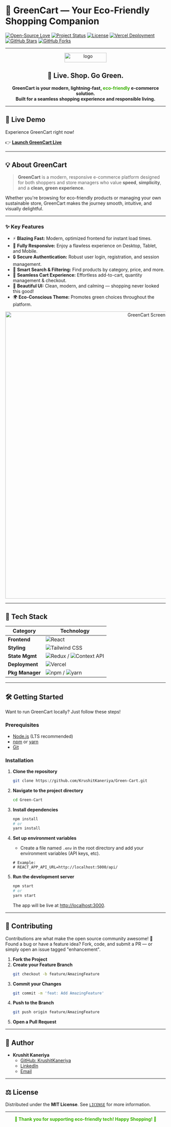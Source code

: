 # 🛒 GreenCart — Your Eco-Friendly Shopping Companion

[![Open-Source Love](https://img.shields.io/badge/Open%20Source-%E2%9D%A4-brightgreen.svg)](https://github.com/KrushitKaneriya/Green-Cart)
[![Project Status](https://img.shields.io/badge/Status-Active-blue.svg)](https://github.com/KrushitKaneriya/Green-Cart/commits/main)
[![License](https://img.shields.io/badge/License-MIT-blue.svg)](https://github.com/KrushitKaneriya/Green-Cart/blob/main/LICENSE)
[![Vercel Deployment](https://img.shields.io/badge/Deployment-Vercel-black?logo=vercel)](https://greencart-krushit.vercel.app)
[![GitHub Stars](https://img.shields.io/github/stars/KrushitKaneriya/Green-Cart?style=flat&color=yellow&label=Stars&logo=github)](https://github.com/KrushitKaneriya/Green-Cart/stargazers)
[![GitHub Forks](https://img.shields.io/github/forks/KrushitKaneriya/Green-Cart?style=flat&color=cyan&label=Forks&logo=github)](https://github.com/KrushitKaneriya/Green-Cart/network/members)

---

<p align="center">

<img width="132" height="30" alt="logo" src="https://github.com/user-attachments/assets/8b7d374a-d513-4653-8bc1-7cfdabd274a7" />



</p>

<h2 align="center">🌱 Live. Shop. Go Green.</h2>
<p align="center">
  <b>GreenCart is your modern, lightning-fast, <span style="color: #38b000;">eco-friendly</span> e-commerce solution.<br>
  Built for a seamless shopping experience and responsible living.</b>
</p>

---

## 🌟 Live Demo

Experience GreenCart right now!

👉 **[Launch GreenCart Live](https://greencart-krushit.vercel.app)**

---

## 💡 About GreenCart

> **GreenCart** is a modern, responsive e-commerce platform designed for both shoppers and store managers who value **speed**, **simplicity**, and a **clean, green experience**.

Whether you're browsing for eco-friendly products or managing your own sustainable store, GreenCart makes the journey smooth, intuitive, and visually delightful.

---

### ✨ Key Features

- ⚡ **Blazing Fast:** Modern, optimized frontend for instant load times.
- 📱 **Fully Responsive:** Enjoy a flawless experience on Desktop, Tablet, and Mobile.
- 🔒 **Secure Authentication:** Robust user login, registration, and session management.
- 🔎 **Smart Search & Filtering:** Find products by category, price, and more.
- 🛒 **Seamless Cart Experience:** Effortless add-to-cart, quantity management & checkout.
- 🎨 **Beautiful UI:** Clean, modern, and calming — shopping never looked this good!
- 🌍 **Eco-Conscious Theme:** Promotes green choices throughout the platform.

<p align="center">
  <img width="900" alt="GreenCart Screenshot" src="https://github.com/user-attachments/assets/21bd2265-1a1f-4cbe-b3ef-7616f3558636" />
</p>

---

## 🚀 Tech Stack

| Category           | Technology                             |
|--------------------|----------------------------------------|
| **Frontend**       | ![React](https://img.shields.io/badge/React-20232A?style=for-the-badge&logo=react&logoColor=61DAFB) |
| **Styling**        | ![Tailwind CSS](https://img.shields.io/badge/Tailwind_CSS-38B2AC?style=for-the-badge&logo=tailwind-css&logoColor=white) |
| **State Mgmt**     | ![Redux](https://img.shields.io/badge/Redux-593D88?style=for-the-badge&logo=redux&logoColor=white) / ![Context API](https://img.shields.io/badge/Context%20API-61DAFB?style=for-the-badge&logo=react&logoColor=white) |
| **Deployment**     | ![Vercel](https://img.shields.io/badge/Vercel-000000?style=for-the-badge&logo=vercel&logoColor=white) |
| **Pkg Manager**    | ![npm](https://img.shields.io/badge/npm-CB3837?style=for-the-badge&logo=npm&logoColor=white) / ![yarn](https://img.shields.io/badge/yarn-2C8EBB?style=for-the-badge&logo=yarn&logoColor=white) |

---

## 🛠️ Getting Started

Want to run GreenCart locally? Just follow these steps!

### Prerequisites

- [Node.js](https://nodejs.org/en/) (LTS recommended)
- [npm](https://www.npmjs.com/) or [yarn](https://yarnpkg.com/)
- [Git](https://git-scm.com/)

### Installation

1. **Clone the repository**
    ```bash
    git clone https://github.com/KrushitKaneriya/Green-Cart.git
    ```
2. **Navigate to the project directory**
    ```bash
    cd Green-Cart
    ```
3. **Install dependencies**
    ```bash
    npm install
    # or
    yarn install
    ```
4. **Set up environment variables**
    - Create a file named `.env` in the root directory and add your environment variables (API keys, etc).

    ```env
    # Example:
    # REACT_APP_API_URL=http://localhost:5000/api/
    ```
5. **Run the development server**
    ```bash
    npm start
    # or
    yarn start
    ```
    The app will be live at [http://localhost:3000](http://localhost:3000).

---

## 🤝 Contributing

Contributions are what make the open source community awesome! 💚  
Found a bug or have a feature idea? Fork, code, and submit a PR — or simply open an issue tagged "enhancement".

1. **Fork the Project**
2. **Create your Feature Branch**
    ```bash
    git checkout -b feature/AmazingFeature
    ```
3. **Commit your Changes**
    ```bash
    git commit -m 'feat: Add AmazingFeature'
    ```
4. **Push to the Branch**
    ```bash
    git push origin feature/AmazingFeature
    ```
5. **Open a Pull Request**

---

## 👤 Author

- **Krushit Kaneriya**
    - [GitHub: KrushitKaneriya](https://github.com/KrushitKaneriya)
    - [LinkedIn](https://www.linkedin.com/in/krushit-kaneriya-161117388)
    - [Email](mailto:krushitkaneriya@gmail.com)

---

## ⚖️ License

Distributed under the **MIT License**. See [`LICENSE`](LICENSE) for more information.

---

<p align="center" style="color: #38b000; font-weight: bold;">
  🌱 Thank you for supporting eco-friendly tech! Happy Shopping! 🌿
</p>
